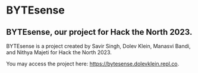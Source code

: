 # BYTEsense
## BYTEsense, our project for Hack the North 2023.

BYTEsense is a project created by Savir Singh, Dolev Klein, Manasvi Bandi, and Nithya Majeti for Hack the North 2023.

You may access the project here: https://bytesense.dolevklein.repl.co.
